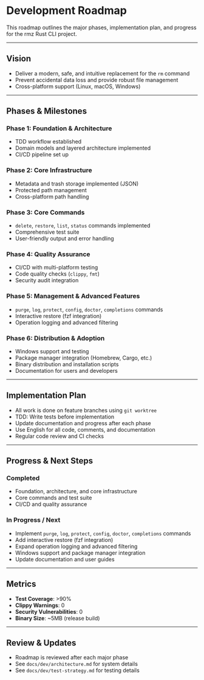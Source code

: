 # Development Roadmap

This roadmap outlines the major phases, implementation plan, and progress for the rmz Rust CLI project.

---

## Vision
- Deliver a modern, safe, and intuitive replacement for the `rm` command
- Prevent accidental data loss and provide robust file management
- Cross-platform support (Linux, macOS, Windows)

---

## Phases & Milestones

### Phase 1: Foundation & Architecture
- TDD workflow established
- Domain models and layered architecture implemented
- CI/CD pipeline set up

### Phase 2: Core Infrastructure
- Metadata and trash storage implemented (JSON)
- Protected path management
- Cross-platform path handling

### Phase 3: Core Commands
- `delete`, `restore`, `list`, `status` commands implemented
- Comprehensive test suite
- User-friendly output and error handling

### Phase 4: Quality Assurance
- CI/CD with multi-platform testing
- Code quality checks (`clippy`, `fmt`)
- Security audit integration

### Phase 5: Management & Advanced Features
- `purge`, `log`, `protect`, `config`, `doctor`, `completions` commands
- Interactive restore (fzf integration)
- Operation logging and advanced filtering

### Phase 6: Distribution & Adoption
- Windows support and testing
- Package manager integration (Homebrew, Cargo, etc.)
- Binary distribution and installation scripts
- Documentation for users and developers

---

## Implementation Plan

- All work is done on feature branches using `git worktree`
- TDD: Write tests before implementation
- Update documentation and progress after each phase
- Use English for all code, comments, and documentation
- Regular code review and CI checks

---

## Progress & Next Steps

### Completed
- Foundation, architecture, and core infrastructure
- Core commands and test suite
- CI/CD and quality assurance

### In Progress / Next
- Implement `purge`, `log`, `protect`, `config`, `doctor`, `completions` commands
- Add interactive restore (fzf integration)
- Expand operation logging and advanced filtering
- Windows support and package manager integration
- Update documentation and user guides

---

## Metrics
- **Test Coverage**: >90%
- **Clippy Warnings**: 0
- **Security Vulnerabilities**: 0
- **Binary Size**: ~5MB (release build)

---

## Review & Updates
- Roadmap is reviewed after each major phase
- See `docs/dev/architecture.md` for system details
- See `docs/dev/test-strategy.md` for testing details